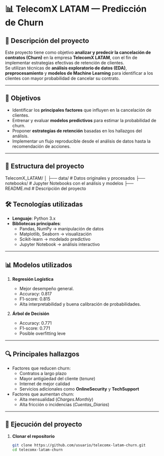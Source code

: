 
# 📊 TelecomX LATAM — Predicción de Churn

## 📌 Descripción del proyecto
Este proyecto tiene como objetivo **analizar y predecir la cancelación de contratos (Churn)** en la empresa **TelecomX LATAM**, con el fin de implementar estrategias efectivas de retención de clientes.  
Se utilizan técnicas de **análisis exploratorio de datos (EDA)**, **preprocesamiento** y **modelos de Machine Learning** para identificar a los clientes con mayor probabilidad de cancelar su contrato.

---

## 🎯 Objetivos
- Identificar los **principales factores** que influyen en la cancelación de clientes.
- Entrenar y evaluar **modelos predictivos** para estimar la probabilidad de churn.
- Proponer **estrategias de retención** basadas en los hallazgos del análisis.
- Implementar un flujo reproducible desde el análisis de datos hasta la recomendación de acciones.

---

## 📂 Estructura del proyecto
TelecomX_LATAM/
│
├── data/ # Datos originales y procesados
├── notebooks/ # Jupyter Notebooks con el análisis y modelos
├── README.md # Descripción del proyecto

## 🛠️ Tecnologías utilizadas
- **Lenguaje**: Python 3.x
- **Bibliotecas principales**:
  - Pandas, NumPy → manipulación de datos
  - Matplotlib, Seaborn → visualización
  - Scikit-learn → modelado predictivo
  - Jupyter Notebook → análisis interactivo

---

## 📊 Modelos utilizados
1. **Regresión Logística**
   - Mejor desempeño general.
   - Accuracy: 0.817  
   - F1-score: 0.815  
   - Alta interpretabilidad y buena calibración de probabilidades.
   
2. **Árbol de Decisión**
   - Accuracy: 0.771  
   - F1-score: 0.771  
   - Posible overfitting leve

---

## 🔍 Principales hallazgos
- Factores que reducen churn:
  - Contratos a largo plazo
  - Mayor antigüedad del cliente (*tenure*)
  - Internet de mejor calidad
  - Servicios adicionales como **OnlineSecurity** y **TechSupport**
- Factores que aumentan churn:
  - Alta mensualidad (*Charges.Monthly*)
  - Alta fricción o incidencias (*Cuentas_Diarias*)

---

## 🚀 Ejecución del proyecto

1. **Clonar el repositorio**
   ```bash
   git clone https://github.com/usuario/telecomx-latam-churn.git
   cd telecomx-latam-churn
